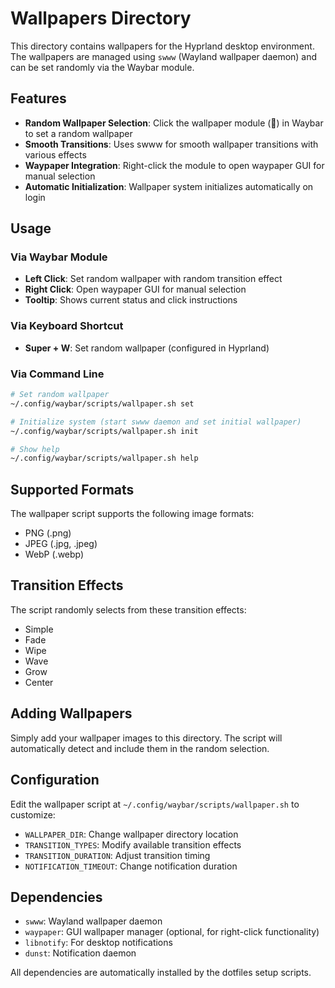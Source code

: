 # Wallpapers Directory

This directory contains wallpapers for the Hyprland desktop environment. The wallpapers are managed using `swww` (Wayland wallpaper daemon) and can be set randomly via the Waybar module.

## Features

- **Random Wallpaper Selection**: Click the wallpaper module (🎨) in Waybar to set a random wallpaper
- **Smooth Transitions**: Uses swww for smooth wallpaper transitions with various effects
- **Waypaper Integration**: Right-click the module to open waypaper GUI for manual selection
- **Automatic Initialization**: Wallpaper system initializes automatically on login

## Usage

### Via Waybar Module
- **Left Click**: Set random wallpaper with random transition effect
- **Right Click**: Open waypaper GUI for manual selection
- **Tooltip**: Shows current status and click instructions

### Via Keyboard Shortcut
- **Super + W**: Set random wallpaper (configured in Hyprland)

### Via Command Line
```bash
# Set random wallpaper
~/.config/waybar/scripts/wallpaper.sh set

# Initialize system (start swww daemon and set initial wallpaper)
~/.config/waybar/scripts/wallpaper.sh init

# Show help
~/.config/waybar/scripts/wallpaper.sh help
```

## Supported Formats

The wallpaper script supports the following image formats:
- PNG (.png)
- JPEG (.jpg, .jpeg)
- WebP (.webp)

## Transition Effects

The script randomly selects from these transition effects:
- Simple
- Fade
- Wipe
- Wave
- Grow
- Center

## Adding Wallpapers

Simply add your wallpaper images to this directory. The script will automatically detect and include them in the random selection.

## Configuration

Edit the wallpaper script at `~/.config/waybar/scripts/wallpaper.sh` to customize:
- `WALLPAPER_DIR`: Change wallpaper directory location
- `TRANSITION_TYPES`: Modify available transition effects
- `TRANSITION_DURATION`: Adjust transition timing
- `NOTIFICATION_TIMEOUT`: Change notification duration

## Dependencies

- `swww`: Wayland wallpaper daemon
- `waypaper`: GUI wallpaper manager (optional, for right-click functionality)
- `libnotify`: For desktop notifications
- `dunst`: Notification daemon

All dependencies are automatically installed by the dotfiles setup scripts.
